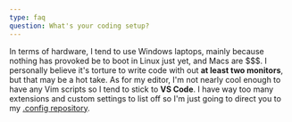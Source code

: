 ```yaml
---
type: faq
question: What's your coding setup?
---
```


In terms of hardware, I tend to use Windows laptops, mainly because nothing has provoked be to boot in Linux just yet, and Macs are \$\$\$. I personally believe it's torture to write code with out **at least two monitors**, but that may be a hot take. As for my editor, I'm not nearly cool enough to have any Vim scripts so I tend to stick to **VS Code**. I have way too many extensions and custom settings to list off so I'm just going to direct you to my [.config repository](https://github.com/leeandher/.config).

